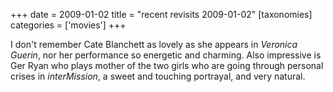 +++
date = 2009-01-02
title = "recent revisits 2009-01-02"
[taxonomies]
categories = ['movies']
+++

I don't remember Cate Blanchett as lovely as she appears in *Veronica
Guerin*, nor her performance so energetic and charming. Also impressive
is Ger Ryan who plays mother of the two girls who are going through
personal crises in *interMission*, a sweet and touching portrayal, and
very natural.
